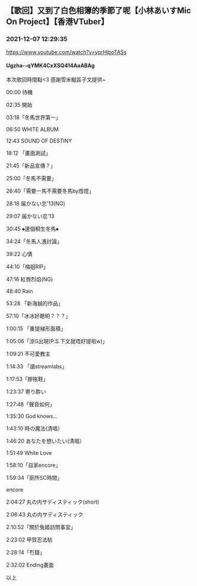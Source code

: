## 【歌回】又到了白色相簿的季節了呢【小林あいすMic On Project】【香港VTuber】
### 2021-12-07 12:29:35
https://www.youtube.com/watch?v=yprHjboTASs
#### Ugzha--qYMK4CxXSQ414AaABAg
本次歌回時間點<3 感謝雪米糍區子文提供~



00:00 待機

02:35 開始

03:18「冬馬世界第一」

06:50 WHITE ALBUM

12:43  SOUND OF DESTINY

18:12 「畫面測試」

21:45「新品宣傳？」

25:00「冬馬不需要」

26:40「需要一馬不需要冬馬by燈燈」

28:18 届かない恋'13(NG)

29:07 届かない恋'13

30:45 ♠邊個桐生冬馬♠

34:24「冬馬人渣討論」

39:22 心債

44:10「梅姐RIP」

47:16 紅唇烈焰(NG)

48:40 Rain

53:28 「新海誠的作品」

57:10「冰冰好聰明？？？」

1:00:15 「重提梯形面積」

1:05:06「涼G出現(P.S.下文就唔好提啦w)」

1:09:21 不可愛教主

1:14:33 「讀streamlabs」

1:17:53「膠拖鞋」

1:23:37 寄り酔い

1:27:48「聲音如何」

1:35:30 God knows...

1:43:10 時の魔法(清唱）

1:46:20 あなたを想いたい(清唱）

1:51:49 White Love

1:58:10「自家encore」

1:59:34「廁所SC時間」

encore

2:04:27 丸の内サディスティック(short)

2:06:43 丸の内サディスティック

2:10:52「關於兔姬訪問事宜」

2:23:02 甲賀忍法帖

2:28:14「冇錢」

2:32:02 Ending畫面



以上

